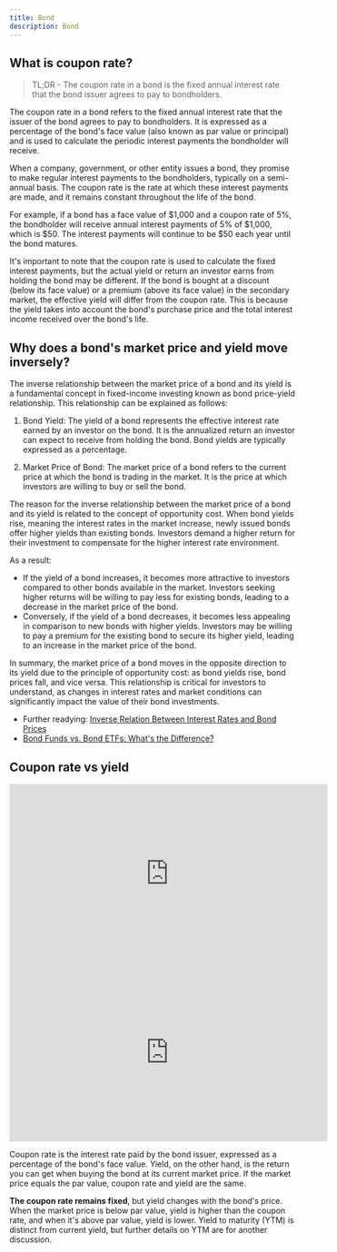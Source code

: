 ```yaml
---
title: Bond
description: Bond
---
```



## What is coupon rate?

> TL;DR - The coupon rate in a bond is the fixed annual interest rate that the bond issuer agrees to pay to bondholders.

The coupon rate in a bond refers to the fixed annual interest rate that the issuer of the bond agrees to pay to bondholders. It is expressed as a percentage of the bond's face value (also known as par value or principal) and is used to calculate the periodic interest payments the bondholder will receive.

When a company, government, or other entity issues a bond, they promise to make regular interest payments to the bondholders, typically on a semi-annual basis. The coupon rate is the rate at which these interest payments are made, and it remains constant throughout the life of the bond.

For example, if a bond has a face value of $1,000 and a coupon rate of 5%, the bondholder will receive annual interest payments of 5% of $1,000, which is $50. The interest payments will continue to be $50 each year until the bond matures.

It's important to note that the coupon rate is used to calculate the fixed interest payments, but the actual yield or return an investor earns from holding the bond may be different. If the bond is bought at a discount (below its face value) or a premium (above its face value) in the secondary market, the effective yield will differ from the coupon rate. This is because the yield takes into account the bond's purchase price and the total interest income received over the bond's life.


## Why does a bond's market price and yield move inversely?

The inverse relationship between the market price of a bond and its yield is a fundamental concept in fixed-income investing known as bond price-yield relationship. This relationship can be explained as follows:

1. Bond Yield: The yield of a bond represents the effective interest rate earned by an investor on the bond. It is the annualized return an investor can expect to receive from holding the bond. Bond yields are typically expressed as a percentage.

2. Market Price of Bond: The market price of a bond refers to the current price at which the bond is trading in the market. It is the price at which investors are willing to buy or sell the bond.

The reason for the inverse relationship between the market price of a bond and its yield is related to the concept of opportunity cost. When bond yields rise, meaning the interest rates in the market increase, newly issued bonds offer higher yields than existing bonds. Investors demand a higher return for their investment to compensate for the higher interest rate environment.

As a result:
- If the yield of a bond increases, it becomes more attractive to investors compared to other bonds available in the market. Investors seeking higher returns will be willing to pay less for existing bonds, leading to a decrease in the market price of the bond.
- Conversely, if the yield of a bond decreases, it becomes less appealing in comparison to new bonds with higher yields. Investors may be willing to pay a premium for the existing bond to secure its higher yield, leading to an increase in the market price of the bond.

In summary, the market price of a bond moves in the opposite direction to its yield due to the principle of opportunity cost: as bond yields rise, bond prices fall, and vice versa. This relationship is critical for investors to understand, as changes in interest rates and market conditions can significantly impact the value of their bond investments.

> 
- Further readying: [Inverse Relation Between Interest Rates and Bond Prices](https://www.investopedia.com/ask/answers/why-interest-rates-have-inverse-relationship-bond-prices/#:~:text=Key%20Takeaways,a%20decline%20in%20its%20price.)
- [Bond Funds vs. Bond ETFs: What's the Difference?](https://www.investopedia.com/articles/investing/041615/pros-cons-bond-funds-vs-bond-etfs.asp)

## Coupon rate vs yield

<iframe width="560" height="315" src="https://www.youtube.com/embed/f5qjhz6Tjrk?si=DhNTrFTPQl4HRx7H" title="YouTube video player" frameborder="0" allow="accelerometer; autoplay; clipboard-write; encrypted-media; gyroscope; picture-in-picture; web-share" allowfullscreen></iframe>

<iframe width="560" height="315" src="https://www.youtube.com/embed/0__C9k6DkBE?si=8uW1nVvPc3d1-pzj&amp;start=70" title="YouTube video player" frameborder="0" allow="accelerometer; autoplay; clipboard-write; encrypted-media; gyroscope; picture-in-picture; web-share" allowfullscreen></iframe>

Coupon rate is the interest rate paid by the bond issuer, expressed as a percentage of the bond's face value. Yield, on the other hand, is the return you can get when buying the bond at its current market price. If the market price equals the par value, coupon rate and yield are the same. 

**The coupon rate remains fixed**, but yield changes with the bond's price. When the market price is below par value, yield is higher than the coupon rate, and when it's above par value, yield is lower. Yield to maturity (YTM) is distinct from current yield, but further details on YTM are for another discussion.